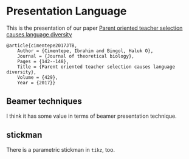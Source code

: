 # Presentation Language

This is the presentation of our paper 
[Parent oriented teacher selection causes language diversity](https://www.sciencedirect.com/science/article/pii/S0022519317303089)
```
@article{cimentepe2017JTB,
	Author = {Cimentepe, Ibrahim and Bingol, Haluk O},
	Journal = {Journal of theoretical biology},
	Pages = {142--148},
	Title = {Parent oriented teacher selection causes language diversity},
	Volume = {429},
	Year = {2017}}
```


## Beamer techniques
I think it has some value in terms of beamer presentation technique.

## stickman
There is a parametric stickman in `tikz`, too.
